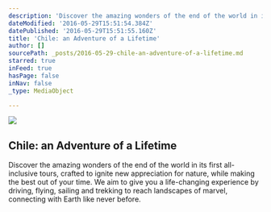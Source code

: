 ```yaml
---
description: 'Discover the amazing wonders of the end of the world in its first all-inclusive tours, crafted to ignite new appreciation for nature, while making the best out of your time. We aim to give you a life-changing experience by driving, flying, sailing and trekking to reach landscapes of marvel, connecting with Earth like never before.'
dateModified: '2016-05-29T15:51:54.384Z'
datePublished: '2016-05-29T15:51:55.160Z'
title: 'Chile: an Adventure of a Lifetime'
author: []
sourcePath: _posts/2016-05-29-chile-an-adventure-of-a-lifetime.md
starred: true
inFeed: true
hasPage: false
inNav: false
_type: MediaObject

---
```

<article style=""><img src="https://the-grid-user-content.s3-us-west-2.amazonaws.com/17d4af1a-86e6-41df-a5ce-47691bef7004.jpg" /><h1>Chile: an Adventure of a Lifetime</h1></article>

Discover the amazing wonders of the end of the world in its first all-inclusive tours, crafted to ignite new appreciation for nature, while making the best out of your time. We aim to give you a life-changing experience by driving, flying, sailing and trekking to reach landscapes of marvel, connecting with Earth like never before.